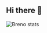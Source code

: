 ## Hi there 👋

![Breno stats](https://github-readme-stats.vercel.app/api?username=anuraghazra&show_icons=true&theme=transparent)
